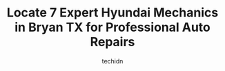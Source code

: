 ---
layout: ampstory
image: https://images.unsplash.com/photo-1494363247633-927487612591?ixlib=rb-4.0.3&ixid=MnwxMjA3fDB8MHxwaG90by1wYWdlfHx8fGVufDB8fHx8&auto=format&fit=crop&w=640&h=853&q=80
author: techidn
featured: false
description: If youre in need of trustworthy and skilled Hyundai Mechanic in Bryan TX, USA, youll be pleased to discover the 7 best Hyundai Mechanic in town. Their expertise and commitment to customer 
title: Locate 7 Expert Hyundai Mechanics in Bryan TX for Professional Auto Repairs
cover:
   title: Locate 7 Expert Hyundai Mechanics in Bryan TX for Professional Auto Repairs
   subtitle: Rickpate
   background: https://images.unsplash.com/photo-1494363247633-927487612591?ixlib=rb-4.0.3&ixid=MnwxMjA3fDB8MHxwaG90by1wYWdlfHx8fGVufDB8fHx8&auto=format&fit=crop&w=640&h=853&q=80

pages: 
 - layout: thirds
   top: <h1>#1 Superior Auto Service</h1>
   bottom: "<p>Amazing service, extremely friendly, and quick too! I was kept up to date with the status of my car and even provided a ride back to my house when dropping the car off. J</p>"
   background: https://www.knot35.com/toplist/wp-content/uploads/2023/06/best-hyundai-mechanic-1-in-bryan-tx-1685832854.jpeg
   backgroundblur: true
 - layout: thirds
   top: <h1>#2 Petes Auto Care Center</h1>
   bottom: "<p>2501 E 29th St, Bryan, TX 77802, United States</p>"
   background: https://www.knot35.com/toplist/wp-content/uploads/2023/06/best-hyundai-mechanic-2-in-bryan-tx-1685832855.jpeg
   cta:
      link: https://www.knot35.com/toplist/locate-7-expert-hyundai-mechanics-in-bryan-tx-for-professional-auto-repairs/
      text: Locate 7 Expert Hyundai Mechanics in Bryan TX for Professional Auto Repairs
 - layout: thirds
   top: <h1>#3 College Station Hyundai Service Center</h1>
   bottom: "<p>3405 Texas 6 Frontage Rd, College Station, TX 77845, United States</p>"
   background: https://www.knot35.com/toplist/wp-content/uploads/2023/06/best-hyundai-mechanic-3-in-bryan-tx-1685832855.jpeg
   cta:
      link: https://www.knot35.com/toplist/locate-7-expert-hyundai-mechanics-in-bryan-tx-for-professional-auto-repairs/
      text: Locate 7 Expert Hyundai Mechanics in Bryan TX for Professional Auto Repairs
 - layout: thirds
   top: <h1>#4 Bryan Auto Body</h1>
   bottom: "<p>2002 Fountain Ave, Bryan, TX 77801, United States</p>"
   background: https://images.unsplash.com/photo-1546497974-b213c9efb599?ixlib=rb-4.0.3&ixid=MnwxMjA3fDB8MHxwaG90by1wYWdlfHx8fGVufDB8fHx8&auto=format&fit=crop&w=640&h=853&q=80
   cta:
      link: https://www.knot35.com/toplist/locate-7-expert-hyundai-mechanics-in-bryan-tx-for-professional-auto-repairs/
      text: Locate 7 Expert Hyundai Mechanics in Bryan TX for Professional Auto Repairs
 - layout: thirds
   top: <h1>#5 Asher Automotive</h1>
   bottom: "<p>7033 E State Hwy 21, Bryan, TX 77808, United States</p>"
   background: https://images.unsplash.com/photo-1540457036297-448b6b99e91c?ixlib=rb-4.0.3&ixid=MnwxMjA3fDB8MHxwaG90by1wYWdlfHx8fGVufDB8fHx8&auto=format&fit=crop&w=640&h=853&q=80
   cta:
      link: https://www.knot35.com/toplist/locate-7-expert-hyundai-mechanics-in-bryan-tx-for-professional-auto-repairs/
      text: Locate 7 Expert Hyundai Mechanics in Bryan TX for Professional Auto Repairs
 - layout: thirds
   top: <h1>#6 Christian Brothers Automotive Bryan</h1>
   bottom: "<p>2401 Boonville Rd, Bryan, TX 77808, United States</p>"
   background: https://images.unsplash.com/photo-1608411404720-c8f0417bcdba?ixlib=rb-4.0.3&ixid=MnwxMjA3fDB8MHxwaG90by1wYWdlfHx8fGVufDB8fHx8&auto=format&fit=crop&w=640&h=853&q=80
   cta:
      link: https://www.knot35.com/toplist/locate-7-expert-hyundai-mechanics-in-bryan-tx-for-professional-auto-repairs/
      text: Locate 7 Expert Hyundai Mechanics in Bryan TX for Professional Auto Repairs
 - layout: thirds
   top: <h1>#7 Andys Auto Repair</h1>
   bottom: "<p>507 S Texas Ave, Bryan, TX 77803, United States</p>"
   background: https://images.unsplash.com/photo-1608501821300-4f99e58bba77?ixlib=rb-4.0.3&ixid=MnwxMjA3fDB8MHxwaG90by1wYWdlfHx8fGVufDB8fHx8&auto=format&fit=crop&w=640&h=853&q=80
   cta:
      link: https://www.knot35.com/toplist/locate-7-expert-hyundai-mechanics-in-bryan-tx-for-professional-auto-repairs/
      text: Locate 7 Expert Hyundai Mechanics in Bryan TX for Professional Auto Repairs
 - layout: thirds
   middle: Continue reading...
   background: https://images.unsplash.com/photo-1484589065579-248aad0d8b13?ixlib=rb-4.0.3&ixid=MnwxMjA3fDB8MHxwaG90by1wYWdlfHx8fGVufDB8fHx8&auto=format&fit=crop&w=640&h=853&q=80
   cta:
      link: https://www.knot35.com/toplist/locate-7-expert-hyundai-mechanics-in-bryan-tx-for-professional-auto-repairs/
      text: Locate 7 Expert Hyundai Mechanics in Bryan TX for Professional Auto Repairs
      
---